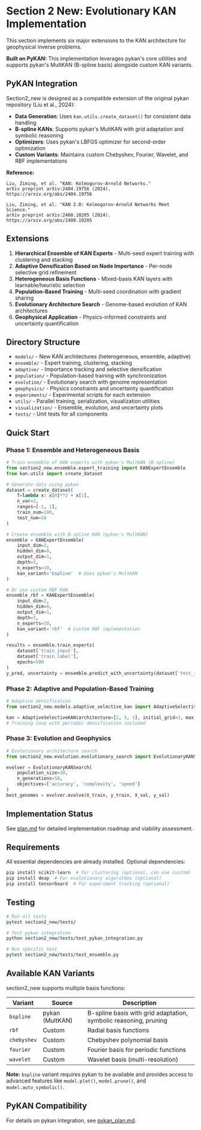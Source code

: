 # Section 2 New: Evolutionary KAN Implementation

This section implements six major extensions to the KAN architecture for geophysical inverse problems.

**Built on PyKAN:** This implementation leverages pykan's core utilities and supports pykan's MultKAN (B-spline basis) alongside custom KAN variants.

## PyKAN Integration

Section2_new is designed as a compatible extension of the original pykan repository (Liu et al., 2024):

- **Data Generation**: Uses `kan.utils.create_dataset()` for consistent data handling
- **B-spline KANs**: Supports pykan's MultKAN with grid adaptation and symbolic reasoning
- **Optimizers**: Uses pykan's LBFGS optimizer for second-order optimization
- **Custom Variants**: Maintains custom Chebyshev, Fourier, Wavelet, and RBF implementations

**Reference:**
```
Liu, Ziming, et al. "KAN: Kolmogorov-Arnold Networks."
arXiv preprint arXiv:2404.19756 (2024).
https://arxiv.org/abs/2404.19756

Liu, Ziming, et al. "KAN 2.0: Kolmogorov-Arnold Networks Meet Science."
arXiv preprint arXiv:2408.10205 (2024).
https://arxiv.org/abs/2408.10205
```

## Extensions

1. **Hierarchical Ensemble of KAN Experts** - Multi-seed expert training with clustering and stacking
2. **Adaptive Densification Based on Node Importance** - Per-node selective grid refinement
3. **Heterogeneous Basis Functions** - Mixed-basis KAN layers with learnable/heuristic selection
4. **Population-Based Training** - Multi-seed coordination with gradient sharing
5. **Evolutionary Architecture Search** - Genome-based evolution of KAN architectures
6. **Geophysical Application** - Physics-informed constraints and uncertainty quantification

## Directory Structure

- `models/` - New KAN architectures (heterogeneous, ensemble, adaptive)
- `ensemble/` - Expert training, clustering, stacking
- `adaptive/` - Importance tracking and selective densification
- `population/` - Population-based training with synchronization
- `evolution/` - Evolutionary search with genome representation
- `geophysics/` - Physics constraints and uncertainty quantification
- `experiments/` - Experimental scripts for each extension
- `utils/` - Parallel training, serialization, visualization utilities
- `visualization/` - Ensemble, evolution, and uncertainty plots
- `tests/` - Unit tests for all components

## Quick Start

### Phase 1: Ensemble and Heterogeneous Basis

```python
# Train ensemble of KAN experts with pykan's MultKAN (B-spline)
from section2_new.ensemble.expert_training import KANExpertEnsemble
from kan.utils import create_dataset

# Generate data using pykan
dataset = create_dataset(
    f=lambda x: x[0]**2 + x[1],
    n_var=2,
    ranges=[-1, 1],
    train_num=100,
    test_num=50
)

# Create ensemble with B-spline KAN (pykan's MultKAN)
ensemble = KANExpertEnsemble(
    input_dim=2,
    hidden_dim=8,
    output_dim=1,
    depth=3,
    n_experts=10,
    kan_variant='bspline'  # Uses pykan's MultKAN
)

# Or use custom RBF KAN
ensemble_rbf = KANExpertEnsemble(
    input_dim=2,
    hidden_dim=8,
    output_dim=1,
    depth=3,
    n_experts=10,
    kan_variant='rbf'  # Custom RBF implementation
)

results = ensemble.train_experts(
    dataset['train_input'],
    dataset['train_label'],
    epochs=500
)
y_pred, uncertainty = ensemble.predict_with_uncertainty(dataset['test_input'])
```

### Phase 2: Adaptive and Population-Based Training

```python
# Adaptive densification
from section2_new.models.adaptive_selective_kan import AdaptiveSelectiveKAN

kan = AdaptiveSelectiveKAN(architecture=[2, 5, 1], initial_grid=3, max_grid=10)
# Training loop with periodic densification included
```

### Phase 3: Evolution and Geophysics

```python
# Evolutionary architecture search
from section2_new.evolution.evolutionary_search import EvolutionaryKANSearch

evolver = EvolutionaryKANSearch(
    population_size=30,
    n_generations=50,
    objectives=['accuracy', 'complexity', 'speed']
)
best_genomes = evolver.evolve(X_train, y_train, X_val, y_val)
```

## Implementation Status

See [plan.md](plan.md) for detailed implementation roadmap and viability assessment.

## Requirements

All essential dependencies are already installed. Optional dependencies:

```bash
pip install scikit-learn  # For clustering (optional, can use custom)
pip install deap  # For evolutionary algorithms (optional)
pip install tensorboard  # For experiment tracking (optional)
```

## Testing

```bash
# Run all tests
pytest section2_new/tests/

# Test pykan integration
python section2_new/tests/test_pykan_integration.py

# Run specific test
pytest section2_new/tests/test_ensemble.py
```

## Available KAN Variants

section2_new supports multiple basis functions:

| Variant | Source | Description |
|---------|--------|-------------|
| `bspline` | pykan (MultKAN) | B-spline basis with grid adaptation, symbolic reasoning, pruning |
| `rbf` | Custom | Radial basis functions |
| `chebyshev` | Custom | Chebyshev polynomial basis |
| `fourier` | Custom | Fourier basis for periodic functions |
| `wavelet` | Custom | Wavelet basis (multi-resolution) |

**Note:** `bspline` variant requires pykan to be available and provides access to advanced features like `model.plot()`, `model.prune()`, and `model.auto_symbolic()`.

## PyKAN Compatibility

For details on pykan integration, see [pykan_plan.md](pykan_plan.md).